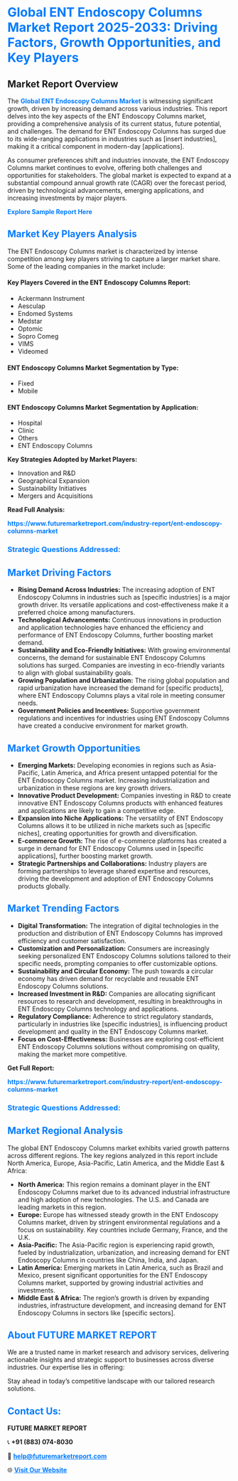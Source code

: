 <h1 style="color: #007BFF;">Global ENT Endoscopy Columns Market Report 2025-2033: Driving Factors, Growth Opportunities, and Key Players</h1>

<section id="overview">
<h2>Market Report Overview</h2>
<p>The <a href="https://www.futuremarketreport.com/industry-report/ent-endoscopy-columns-market" style="color: #007BFF; text-decoration: none;"><strong>Global ENT Endoscopy Columns Market</strong></a> is witnessing significant growth, driven by increasing demand across various industries. This report delves into the key aspects of the ENT Endoscopy Columns market, providing a comprehensive analysis of its current status, future potential, and challenges. The demand for ENT Endoscopy Columns has surged due to its wide-ranging applications in industries such as [insert industries], making it a critical component in modern-day [applications].</p>
<p>As consumer preferences shift and industries innovate, the ENT Endoscopy Columns market continues to evolve, offering both challenges and opportunities for stakeholders. The global market is expected to expand at a substantial compound annual growth rate (CAGR) over the forecast period, driven by technological advancements, emerging applications, and increasing investments by major players.</p>
</section>

<section id="overview">
<p><a href="https://www.futuremarketreport.com/request-sample/reportId=123911" style="color: #007BFF; text-decoration: none;"><strong>Explore Sample Report Here</strong></a></p>
</section>

<section id="key-players">
<h2 style="color: #007BFF;">Market Key Players Analysis</h2>
<p>The ENT Endoscopy Columns market is characterized by intense competition among key players striving to capture a larger market share. Some of the leading companies in the market include:</p>
<h4>Key Players Covered in the ENT Endoscopy Columns Report:</h4>
<ul><li>Ackermann Instrument</li><li>Aesculap</li><li>Endomed Systems</li><li>Medstar</li><li>Optomic</li><li>Sopro Comeg</li><li>VIMS</li><li>Videomed</li></ul>
<h4>ENT Endoscopy Columns Market Segmentation by Type:</h4>
<ul><li>Fixed</li><li>Mobile</li></ul>

<h4>ENT Endoscopy Columns Market Segmentation by Application:</h4>
<ul><li>Hospital</li><li>Clinic</li><li>Others</li><li>ENT Endoscopy Columns</li></ul>
<p><strong>Key Strategies Adopted by Market Players:</strong></p>
<ul>
<li>Innovation and R&D</li>
<li>Geographical Expansion</li>
<li>Sustainability Initiatives</li>
<li>Mergers and Acquisitions</li>
</ul>
</section>

<section>
<p><strong>Read Full Analysis: </strong></p><a href="https://www.futuremarketreport.com/industry-report/ent-endoscopy-columns-market" style="color: #007BFF; text-decoration: none;"><strong>https://www.futuremarketreport.com/industry-report/ent-endoscopy-columns-market</strong></a>
<h3 style="color: #007BFF;">Strategic Questions Addressed:</h3>
</section>

<section id="driving-factors">
<h2 style="color: #007BFF;">Market Driving Factors</h2>
<ul>
<li><strong>Rising Demand Across Industries:</strong> The increasing adoption of ENT Endoscopy Columns in industries such as [specific industries] is a major growth driver. Its versatile applications and cost-effectiveness make it a preferred choice among manufacturers.</li>
<li><strong>Technological Advancements:</strong> Continuous innovations in production and application technologies have enhanced the efficiency and performance of ENT Endoscopy Columns, further boosting market demand.</li>
<li><strong>Sustainability and Eco-Friendly Initiatives:</strong> With growing environmental concerns, the demand for sustainable ENT Endoscopy Columns solutions has surged. Companies are investing in eco-friendly variants to align with global sustainability goals.</li>
<li><strong>Growing Population and Urbanization:</strong> The rising global population and rapid urbanization have increased the demand for [specific products], where ENT Endoscopy Columns plays a vital role in meeting consumer needs.</li>
<li><strong>Government Policies and Incentives:</strong> Supportive government regulations and incentives for industries using ENT Endoscopy Columns have created a conducive environment for market growth.</li>
</ul>
</section>

<section id="growth-opportunities">
<h2 style="color: #007BFF;">Market Growth Opportunities</h2>
<ul>
<li><strong>Emerging Markets:</strong> Developing economies in regions such as Asia-Pacific, Latin America, and Africa present untapped potential for the ENT Endoscopy Columns market. Increasing industrialization and urbanization in these regions are key growth drivers.</li>
<li><strong>Innovative Product Development:</strong> Companies investing in R&D to create innovative ENT Endoscopy Columns products with enhanced features and applications are likely to gain a competitive edge.</li>
<li><strong>Expansion into Niche Applications:</strong> The versatility of ENT Endoscopy Columns allows it to be utilized in niche markets such as [specific niches], creating opportunities for growth and diversification.</li>
<li><strong>E-commerce Growth:</strong> The rise of e-commerce platforms has created a surge in demand for ENT Endoscopy Columns used in [specific applications], further boosting market growth.</li>
<li><strong>Strategic Partnerships and Collaborations:</strong> Industry players are forming partnerships to leverage shared expertise and resources, driving the development and adoption of ENT Endoscopy Columns products globally.</li>
</ul>
</section>

<section id="trending-factors">
<h2 style="color: #007BFF;">Market Trending Factors</h2>
<ul>
<li><strong>Digital Transformation:</strong> The integration of digital technologies in the production and distribution of ENT Endoscopy Columns has improved efficiency and customer satisfaction.</li>
<li><strong>Customization and Personalization:</strong> Consumers are increasingly seeking personalized ENT Endoscopy Columns solutions tailored to their specific needs, prompting companies to offer customizable options.</li>
<li><strong>Sustainability and Circular Economy:</strong> The push towards a circular economy has driven demand for recyclable and reusable ENT Endoscopy Columns solutions.</li>
<li><strong>Increased Investment in R&D:</strong> Companies are allocating significant resources to research and development, resulting in breakthroughs in ENT Endoscopy Columns technology and applications.</li>
<li><strong>Regulatory Compliance:</strong> Adherence to strict regulatory standards, particularly in industries like [specific industries], is influencing product development and quality in the ENT Endoscopy Columns market.</li>
<li><strong>Focus on Cost-Effectiveness:</strong> Businesses are exploring cost-efficient ENT Endoscopy Columns solutions without compromising on quality, making the market more competitive.</li>
</ul>
</section>

<section>
<p><strong>Get Full Report: </strong></p><a href="https://www.futuremarketreport.com/industry-report/ent-endoscopy-columns-market" style="color: #007BFF; text-decoration: none;"><strong>https://www.futuremarketreport.com/industry-report/ent-endoscopy-columns-market</strong></a>
<h3 style="color: #007BFF;">Strategic Questions Addressed:</h3>
</section>


<section id="regional-analysis">
<h2 style="color: #007BFF;">Market Regional Analysis</h2>
<p>The global ENT Endoscopy Columns market exhibits varied growth patterns across different regions. The key regions analyzed in this report include North America, Europe, Asia-Pacific, Latin America, and the Middle East & Africa:</p>
<ul>
<li><strong>North America:</strong> This region remains a dominant player in the ENT Endoscopy Columns market due to its advanced industrial infrastructure and high adoption of new technologies. The U.S. and Canada are leading markets in this region.</li>
<li><strong>Europe:</strong> Europe has witnessed steady growth in the ENT Endoscopy Columns market, driven by stringent environmental regulations and a focus on sustainability. Key countries include Germany, France, and the U.K.</li>
<li><strong>Asia-Pacific:</strong> The Asia-Pacific region is experiencing rapid growth, fueled by industrialization, urbanization, and increasing demand for ENT Endoscopy Columns in countries like China, India, and Japan.</li>
<li><strong>Latin America:</strong> Emerging markets in Latin America, such as Brazil and Mexico, present significant opportunities for the ENT Endoscopy Columns market, supported by growing industrial activities and investments.</li>
<li><strong>Middle East & Africa:</strong> The region’s growth is driven by expanding industries, infrastructure development, and increasing demand for ENT Endoscopy Columns in sectors like [specific sectors].</li>
</ul>
</section>

<footer>
<h2 style="color: #007BFF;">About FUTURE MARKET REPORT</h2>
<p>We are a trusted name in market research and advisory services, delivering actionable insights and strategic support to businesses across diverse industries. Our expertise lies in offering:</p>

<p>Stay ahead in today’s competitive landscape with our tailored research solutions.</p>

<h2 style="color: #007BFF;">Contact Us:</h2>
<p><strong>FUTURE MARKET REPORT</strong></p>
<p>📞 <strong>+91 (883) 074-8030</strong></p>
<p>📧 <strong><a href="mailto:help@futuremarketreport.com" style="color: #007BFF;">help@futuremarketreport.com</a></strong></p>
<p>🌐 <strong><a href="https://www.futuremarketreport.com/" style="color: #007BFF;">Visit Our Website</a></strong></p>
</footer>